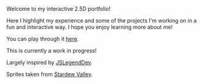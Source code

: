 Welcome to my interactive 2.5D portfolio! 

Here I highlight my experience and some of the projects I'm working on in a fun and interactive way. I hope you enjoy learning more about me! 

You can play through it [here](https://f1nn3g4n.github.io/portfolio/).

This is currently a work in progress!

Largely inspired by [JSLegendDev](https://github.com/JSLegendDev/2d-portfolio-kaboom).

Sprites taken from [Stardew Valley](https://www.spriters-resource.com/pc_computer/stardewvalley/).
